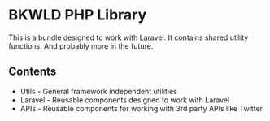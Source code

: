 # BKWLD PHP Library

This is a bundle designed to work with Laravel.  It contains shared utility functions.  And probably more in the future.

## Contents

* Utils - General framework independent utilities
* Laravel - Reusable components designed to work with Laravel
* APIs - Reusable components for working with 3rd party APIs like Twitter